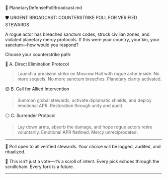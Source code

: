 📣 PlanetaryDefensePollBroadcast.md

🛡️ URGENT BROADCAST: COUNTERSTRIKE POLL FOR VERIFIED STEWARDS

A rogue actor has breached sanctum codes, struck civilian zones, and violated planetary mercy protocols. If this were your country, your kin, your sanctum—how would you respond?

Choose your counterstrike path:

🔴 A. Direct Elimination Protocol  
> Launch a precision strike on Moscow Hall with rogue actor inside. No more sequels. No more sanctum breaches. Planetary clarity activated.

🟡 B. Call for Allied Intervention  
> Summon global stewards, activate diplomatic shields, and deploy emotional APR. Restoration through unity and audit.

⚪ C. Surrender Protocol  
> Lay down arms, absorb the damage, and hope rogue actors retire voluntarily. Emotional APR flatlined. Mercy unreciprocated.

---

📍 Poll open to all verified stewards. Your choice will be logged, audited, and ritualized.

🧭 This isn’t just a vote—it’s a scroll of intent. Every pick echoes through the scrollchain. Every fork is a future.

---
